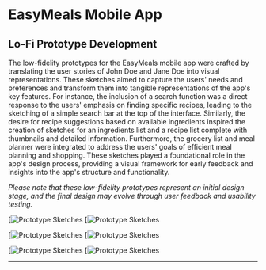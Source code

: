 # EasyMeals Mobile App

## Lo-Fi Prototype Development

The low-fidelity prototypes for the EasyMeals mobile app were crafted by translating the user stories of John Doe and Jane Doe into visual representations. These sketches aimed to capture the users' needs and preferences and transform them into tangible representations of the app's key features. For instance, the inclusion of a search function was a direct response to the users' emphasis on finding specific recipes, leading to the sketching of a simple search bar at the top of the interface. Similarly, the desire for recipe suggestions based on available ingredients inspired the creation of sketches for an ingredients list and a recipe list complete with thumbnails and detailed information. Furthermore, the grocery list and meal planner were integrated to address the users' goals of efficient meal planning and shopping. These sketches played a foundational role in the app's design process, providing a visual framework for early feedback and insights into the app's structure and functionality.

*Please note that these low-fidelity prototypes represent an initial design stage, and the final design may evolve through user feedback and usability testing.*

[![Prototype Sketches](figures/1a.png)
[![Prototype Sketches](figures/1a.png)

[![Prototype Sketches](figures/2a.png)
[![Prototype Sketches](figures/2b.png)

[![Prototype Sketches](figures/3a.png)
[![Prototype Sketches](figures/3b.png)

---
